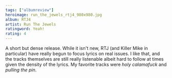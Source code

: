 ```yaml
---
tags: ["albumreview"]
heroimage: run_the_jewels_rtj4_980x980.jpg
album: RTJ4
artist: Run The Jewels
ratingword: Yeah!
rating: 4
---
```


A short but dense release. While it isn't new, RTJ (and Killer Mike in
particular) have really begun to focus lyrics on real issues. I like that, and
the tracks themselves are still really listenable albeit hard to follow at times
given the density of the lyrics. My favorite tracks were _holy calamafuck_ and
_pulling the pin_.
